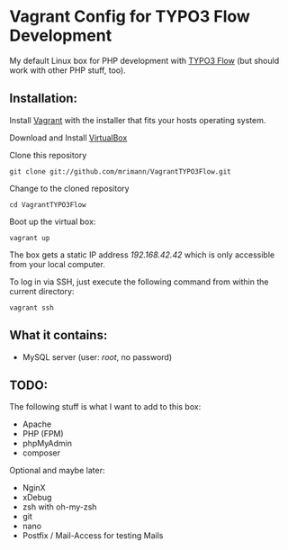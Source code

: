Vagrant Config for TYPO3 Flow Development
=========================================

My default Linux box for PHP development with [TYPO3 Flow](http://flow.typo3.org/) (but should work with other PHP stuff, too).

Installation:
-------------

Install [Vagrant](http://vagrantup.com/) with the installer that fits your hosts operating system.

Download and Install [VirtualBox](http://www.virtualbox.org/)

Clone this repository

	git clone git://github.com/mrimann/VagrantTYPO3Flow.git

Change to the cloned repository

	cd VagrantTYPO3Flow

Boot up the virtual box:

	vagrant up

The box gets a static IP address *192.168.42.42* which is only accessible from your local computer.

To log in via SSH, just execute the following command from within the current directory:

	vagrant ssh


What it contains:
-----------------

- MySQL server (user: *root*, no password)

TODO:
-----

The following stuff is what I want to add to this box:

- Apache
- PHP (FPM)
- phpMyAdmin
- composer

Optional and maybe later:

- NginX
- xDebug
- zsh with oh-my-zsh
- git
- nano
- Postfix / Mail-Access for testing Mails